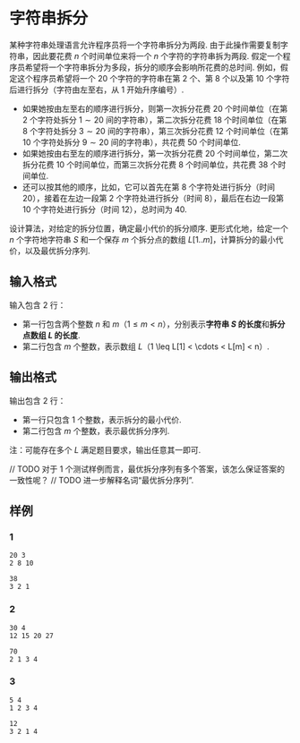# 字符串拆分

某种字符串处理语言允许程序员将一个字符串拆分为两段. 由于此操作需要复制字符串，因此要花费 $n$ 个时间单位来将一个 $n$ 个字符的字符串拆为两段. 假定一个程序员希望将一个字符串拆分为多段，拆分的顺序会影响所花费的总时间. 例如，假定这个程序员希望将一个 $20$ 个字符的字符串在第 $2$ 个、第 $8$ 个以及第 $10$ 个字符后进行拆分（字符由左至右，从 $1$ 开始升序编号）.

- 如果她按由左至右的顺序进行拆分，则第一次拆分花费 $20$ 个时间单位（在第 $2$ 个字符处拆分 $1 \sim 20$ 间的字符串），第二次拆分花费 $18$ 个时间单位（在第 $8$ 个字符处拆分 $3 \sim 20$ 间的字符串），第三次拆分花费 $12$ 个时间单位（在第 $10$ 个字符处拆分 $9 \sim 20$ 间的字符串），共花费 $50$ 个时间单位.
- 如果她按由右至左的顺序进行拆分，第一次拆分花费 $20$ 个时间单位，第二次拆分花费 $10$ 个时间单位，而第三次拆分花费 $8$ 个时间单位，共花费 $38$ 个时间单位.
- 还可以按其他的顺序，比如，它可以首先在第 $8$ 个字符处进行拆分（时间 $20$），接着在左边一段第 $2$ 个字符处进行拆分（时间 $8$），最后在右边一段第 $10$ 个字符处进行拆分（时间 $12$），总时间为 $40$.

设计算法，对给定的拆分位置，确定最小代价的拆分顺序. 更形式化地，给定一个 $n$ 个字符地字符串 $S$ 和一个保存 $m$ 个拆分点的数组 $L[1..m]$，计算拆分的最小代价，以及最优拆分序列.

## 输入格式

输入包含 $2$ 行：
- 第一行包含两个整数 $n$ 和 $m$（$1\leq m < n$），分别表示**字符串 $S$ 的长度**和**拆分点数组 $L$ 的长度**.
- 第二行包含 $m$ 个整数，表示数组 $L$（1 \leq L[1] < \cdots < L[m] < n）.

## 输出格式

输出包含 $2$ 行：
- 第一行只包含 $1$ 个整数，表示拆分的最小代价.
- 第二行包含 $m$ 个整数，表示最优拆分序列.

注：可能存在多个 $L$ 满足题目要求，输出任意其一即可.

// TODO 对于 1 个测试样例而言，最优拆分序列有多个答案，该怎么保证答案的一致性呢？
// TODO 进一步解释名词“最优拆分序列”.

## 样例

### 1

```input
20 3
2 8 10
```

```output
38
3 2 1
```

### 2

```input
30 4
12 15 20 27
```

```output
70
2 1 3 4
```

### 3

```input
5 4
1 2 3 4
```

```output
12
3 2 1 4
```
